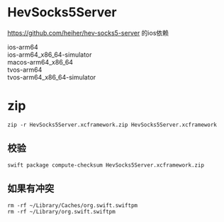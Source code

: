 # HevSocks5Server
https://github.com/heiher/hev-socks5-server 的ios依赖

ios-arm64  
ios-arm64_x86_64-simulator  
macos-arm64_x86_64  
tvos-arm64  
tvos-arm64_x86_64-simulator

# zip
```shell
zip -r HevSocks5Server.xcframework.zip HevSocks5Server.xcframework
```

## 校验
```shell
swift package compute-checksum HevSocks5Server.xcframework.zip
```

## 如果有冲突
```shell
rm -rf ~/Library/Caches/org.swift.swiftpm
rm -rf ~/Library/org.swift.swiftpm
```
